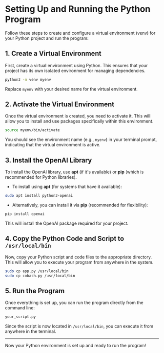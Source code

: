 
# Setting Up and Running the Python Program

Follow these steps to create and configure a virtual environment (venv) for your Python project and run the program:

## 1. Create a Virtual Environment

First, create a virtual environment using Python. This ensures that your project has its own isolated environment for managing dependencies.

```bash
python3 -m venv myenv
```

Replace `myenv` with your desired name for the virtual environment.

## 2. Activate the Virtual Environment

Once the virtual environment is created, you need to activate it. This will allow you to install and use packages specifically within this environment.

```bash
source myenv/bin/activate
```

You should see the environment name (e.g., `myenv`) in your terminal prompt, indicating that the virtual environment is active.

## 3. Install the OpenAI Library

To install the OpenAI library, use **apt** (if it's available) or **pip** (which is recommended for Python libraries).

- To install using **apt** (for systems that have it available):
  
```bash
sudo apt install python3-openai
```

- Alternatively, you can install it via **pip** (recommended for flexibility):

```bash
pip install openai
```

This will install the OpenAI package required for your project.

## 4. Copy the Python Code and Script to `/usr/local/bin`

Now, copy your Python script and code files to the appropriate directory. This will allow you to execute your program from anywhere in the system.

```bash
sudo cp app.py /usr/local/bin
sudo cp cobash.py /usr/local/bin
```

## 5. Run the Program

Once everything is set up, you can run the program directly from the command line:

```bash
your_script.py
```

Since the script is now located in `/usr/local/bin`, you can execute it from anywhere in the terminal.

---

Now your Python environment is set up and ready to run the program!
